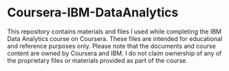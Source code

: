 # Coursera-IBM-DataAnalytics

This repository contains materials and files I used while completing the IBM Data Analytics course on Coursera. These files are intended for educational and reference purposes only. Please note that the documents and course content are owned by Coursera and IBM. I do not claim ownership of any of the proprietary files or materials provided as part of the course.

